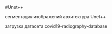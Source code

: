 #Unet++

сегментация изображений архитектура Unet++

загрузка датасета covid19-radiography-database
